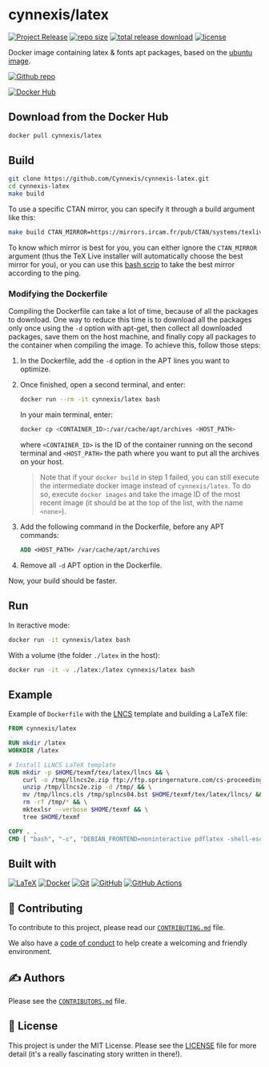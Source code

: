 # cynnexis/latex

[![Project Release](https://img.shields.io/github/release/Cynnexis/cynnexis-latex.svg?logo=github)][project-release]
[![repo size](https://img.shields.io/github/repo-size/Cynnexis/cynnexis-latex)][project-release]
[![total release download](https://img.shields.io/github/downloads/Cynnexis/cynnexis-latex/total)][project-release]
[![license](https://img.shields.io/github/license/Cynnexis/cynnexis-latex)](LICENSE)

Docker image containing latex & fonts apt packages, based on the [ubuntu image](https://hub.docker.com/_/ubuntu).

[![Github repo](https://img.shields.io/badge/GitHub%20repo-100000?style=for-the-badge&logo=github&logoColor=white)][github-link]

[![Docker Hub](https://img.shields.io/badge/docker%20hub-%230db7ed.svg?style=for-the-badge&logo=docker&logoColor=white)][dockerhub-link]

## Download from the Docker Hub

```bash
docker pull cynnexis/latex
```

## Build

```bash
git clone https://github.com/Cynnexis/cynnexis-latex.git
cd cynnexis-latex
make build
```

To use a specific CTAN mirror, you can specify it through a build argument like this:

```bash
make build CTAN_MIRROR=https://mirrors.ircam.fr/pub/CTAN/systems/texlive/tlnet/
```

To know which mirror is best for you, you can either ignore the `CTAN_MIRROR` argument (thus the TeX Live installer will automatically choose the best mirror for you), or you can use this [bash scrip](https://gist.github.com/Cynnexis/1b9ce548f1d74bbff9fb13d6c89de268) to take the best mirror according to the ping.

### Modifying the Dockerfile

Compiling the Dockerfile can take a lot of time, because of all the packages to download.
One way to reduce this time is to download all the packages only once using the `-d` option with apt-get, then collect all downloaded packages, save them on the host machine, and finally copy all packages to the container when compiling the image.
To achieve this, follow those steps:

1. In the Dockerfile, add the `-d` option in the APT lines you want to optimize.

2. Once finished, open a second terminal, and enter:
	```bash
	docker run --rm -it cynnexis/latex bash
	```
	In your main terminal, enter:
	```bash
	docker cp <CONTAINER_ID>:/var/cache/apt/archives <HOST_PATH>
	```
	where `<CONTAINER_ID>` is the ID of the container running on the second terminal and `<HOST_PATH>` the path where you want to put all the archives on your host.
	> Note that if your `docker build` in step 1 failed, you can still execute the intermediate docker image instead of `cynnexis/latex`. To do so, execute `docker images` and take the image ID of the most recent image (it should be at the top of the list, with the name `<none>`).

3. Add the following command in the Dockerfile, before any APT commands:
	```Dockerfile
	ADD <HOST_PATH> /var/cache/apt/archives
	```

4. Remove all `-d` APT option in the Dockerfile.

Now, your build should be faster.

## Run

In iteractive mode:

```bash
docker run -it cynnexis/latex bash
```

With a volume (the folder `./latex` in the host):

```bash
docker run -it -v ./latex:/latex cynnexis/latex bash
```

## Example

Example of `Dockerfile` with the [LNCS](https://www.springer.com/gp/computer-science/lncs/conference-proceedings-guidelines) template and building a LaTeX file:

```Dockerfile
FROM cynnexis/latex

RUN mkdir /latex
WORKDIR /latex

# Install LLNCS LaTeX template
RUN mkdir -p $HOME/texmf/tex/latex/llncs && \
	curl -o /tmp/llncs2e.zip ftp://ftp.springernature.com/cs-proceeding/llncs/llncs2e.zip && \
	unzip /tmp/llncs2e.zip -d /tmp/ && \
	mv /tmp/llncs.cls /tmp/splncs04.bst $HOME/texmf/tex/latex/llncs/ && \
	rm -rf /tmp/* && \
	mktexlsr --verbose $HOME/texmf && \
	tree $HOME/texmf

COPY . .
CMD [ "bash", "-c", "DEBIAN_FRONTEND=noninteractive pdflatex -shell-escape -halt-on-error /latex/my-latex.tex" ]
```

## Built with

[![LaTeX](https://img.shields.io/badge/LaTeX-47A141?style=for-the-badge&logo=LaTeX&logoColor=white)](https://www.latex-project.org/get/)
[![Docker](https://img.shields.io/badge/docker-%230db7ed.svg?style=for-the-badge&logo=docker&logoColor=white)](https://www.docker.com/)
[![Git](https://img.shields.io/badge/git-%23F05033.svg?style=for-the-badge&logo=git&logoColor=white)](https://git-scm.com/)
[![GitHub](https://img.shields.io/badge/github-%23121011.svg?style=for-the-badge&logo=github&logoColor=white)](https://github.com/)
[![GitHub Actions](https://img.shields.io/badge/github%20actions-%232671E5.svg?style=for-the-badge&logo=githubactions&logoColor=white)](https://github.com/features/actions)

## :handshake: Contributing

To contribute to this project, please read our [`CONTRIBUTING.md`][contributing] file.

We also have a [code of conduct][code-of-conduct] to help create a welcoming and friendly environment.

## :writing_hand: Authors

Please see the [`CONTRIBUTORS.md`][contributors] file.

## :page_facing_up: License

This project is under the MIT License. Please see the [LICENSE][license] file for more detail (it's a really fascinating story written in there!).

[github-link]: https://github.com/Cynnexis/cynnexis-latex
[project-release]: https://github.com/Cynnexis/cynnexis-latex/releases
[dockerhub-link]: https://hub.docker.com/r/cynnexis/latex
[cynnexis]: https://github.com/Cynnexis
[contributing]: CONTRIBUTING.md
[contributors]: CONTRIBUTORS.md
[code-of-conduct]: CODE_OF_CONDUCT.md
[license]: LICENSE

